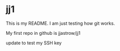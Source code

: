 # jj1
This is my README. I am just testing how git works.

My first repo in github is jjastrow/jj1

update to test my SSH key
